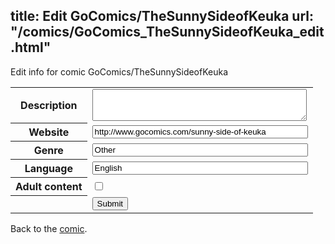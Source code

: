 title: Edit GoComics/TheSunnySideofKeuka
url: "/comics/GoComics_TheSunnySideofKeuka_edit.html"
---
Edit info for comic GoComics/TheSunnySideofKeuka

<form name="comic" action="http://gaepostmail.appspot.com/comic/" method="post">
<table class="comicinfo">
<tr>
<th>Description</th><td><textarea name="description" cols="40" rows="3"></textarea></td>
</tr>
<tr>
<th>Website</th><td><input type="text" name="url" value="http://www.gocomics.com/sunny-side-of-keuka" size="40"/></td>
</tr>
<tr>
<th>Genre</th><td><input type="text" name="genre" value="Other" size="40"/></td>
</tr>
<tr>
<th>Language</th><td><input type="text" name="language" value="English" size="40"/></td>
</tr>
<tr>
<th>Adult content</th><td><input type="checkbox" name="adult" value="adult" /></td>
</tr>
<tr>
<th></th><td>
<input type="hidden" name="comic" value="GoComics_TheSunnySideofKeuka" />
<input type="submit" name="submit" value="Submit" />
</td>
</tr>
</table>
</form>

Back to the [comic](GoComics_TheSunnySideofKeuka.html).
